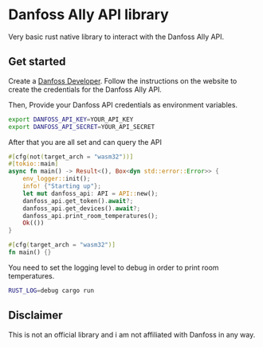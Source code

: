 # Danfoss Ally API library

Very basic rust native library to interact with the Danfoss Ally API.

## Get started

Create a [Danfoss Developer](https://developer.danfoss.com/apis).
Follow the instructions on the website to create the credentials for the Danfoss
Ally API.

Then, Provide your Danfoss API credentials as environment variables.

```bash
export DANFOSS_API_KEY=YOUR_API_KEY
export DANFOSS_API_SECRET=YOUR_API_SECRET
```

After that you are all set and can query the API

```rust
#[cfg(not(target_arch = "wasm32"))]
#[tokio::main]
async fn main() -> Result<(), Box<dyn std::error::Error>> {
    env_logger::init();
    info! {"Starting up"};
    let mut danfoss_api: API = API::new();
    danfoss_api.get_token().await?;
    danfoss_api.get_devices().await?;
    danfoss_api.print_room_temperatures();
    Ok(())
}

#[cfg(target_arch = "wasm32")]
fn main() {}
```

You need to set the logging level to debug in order to print room temperatures.

```bash
RUST_LOG=debug cargo run
```

## Disclaimer

This is not an official library and i am not affiliated with Danfoss in any way.
